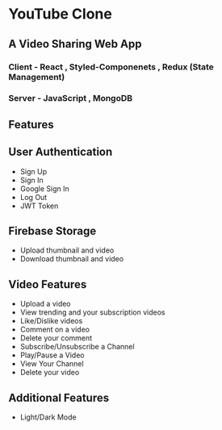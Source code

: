 # YouTube Clone

## A Video Sharing Web App
### Client - React , Styled-Componenets , Redux (State Management)
### Server - JavaScript , MongoDB

## Features 
## User Authentication
- Sign Up
- Sign In
- Google Sign In
- Log Out
- JWT Token

## Firebase Storage
- Upload thumbnail and video
- Download thumbnail and video
  
## Video Features
- Upload a video
- View trending and your subscription videos
- Like/Dislike videos
- Comment on a video
- Delete your comment
- Subscribe/Unsubscribe a Channel
- Play/Pause a Video
- View Your Channel
- Delete your video

## Additional Features
- Light/Dark Mode
